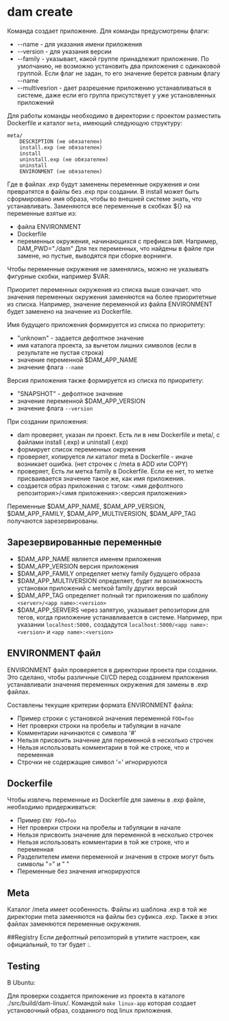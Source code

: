 # dam create
Команда создает приложение. 
Для команды предусмотрены флаги:
* --name - для указания имени приложения
* --version - для указания версии
* --family - указывает, какой группе принадлежит приложение. По умолчанию, не возможно установить два приложения с одинаковой группой.
Если флаг не задан, то его значение берется равным флагу --name
* --multivesrion - дает разрешение приложению устанавливаться в системе, даже если его группа присутствует у уже установленных приложений

Для работы команды необходимо в директории с проектом разместить Dockerfile
 и каталог `meta`, имеющий следующую структуру: 
```
meta/
    DESCRIPTION (не обязателен)
    install.exp (не обязателен)
    install
    uninstall.exp (не обязателен)
    uninstall
    ENVIRONMENT (не обязателен)
```

Где в файлах .exp будут заменены переменные окружения и они превратятся в файлы без .exp при создании.
В install может быть сформировано имя образа, чтобы во внешней системе знать, что устанавливать.
Заменяются все переменные в скобках ${} на переменные взятые из:
- файла ENVIRONMENT
- Dockerfile
- переменных окружения, начинающихся с префикса `DAM`. Например, DAM_PWD="./dam"
Для тех переменных, что найдены в файле при замене, но пустые, выводятся при сборке ворнинги.

Чтобы переменные окружения не заменялись, можно не указывать фигурные скобки, например $VAR.

Приоритет переменных окружения из списка выше означает. 
что значения переменных окружения заменяются на более приоритетные из списка. 
Например, значение переменной из файла ENVIRONMENT будет заменено на значение из Dockerfile.

Имя будущего приложения формируется из списка по приоритету:
- "unknown" - задается дефолтное значение
- имя каталога проекта, за вычетом лишних символов (если в результате не пустая строка)
- значение переменной $DAM_APP_NAME
- значение флага `--name`

Версия приложения также формируется из списка по приоритету:
- "SNAPSHOT" - дефолтное значение 
- значение переменной $DAM_APP_VERSION
- значение флага `--version`

При создании приложения:
- dam проверяет, указан ли проект. Есть ли в нем Dockerfile и meta/, с файлами install (.exp) и uninstall (.exp)
- формирует список переменных окружения
- проверяет, копируется ли каталог meta в Dockerfile - иначе возникает ошибка. (нет строчек с /meta в ADD или COPY) 
- проверяет, Есть ли метка family в Dockerfile. Если ее нет, то метке присваивается значение такое же, как имя приложения. 
- создается образ приложения с тэгом: <имя дефолтного репозитория>/<имя приложения>:<версия приложения>

Переменные $DAM_APP_NAME, $DAM_APP_VERSION, $DAM_APP_FAMILY, $DAM_APP_MULTIVERSION, $DAM_APP_TAG получаются зарезервированы.

## Зарезервированные переменные

- $DAM_APP_NAME является именем приложения
- $DAM_APP_VERSION версия приложения
- $DAM_APP_FAMILY определяет метку family будущего образа
- $DAM_APP_MULTIVERSION определяет, будет ли возможность установки приложений с меткой family других версий
- $DAM_APP_TAG определяет полный тэг приложения по шаблону `<server>/<app name>:<version>`
- $DAM_APP_SERVERS через запятую, указывает репозитории для тегов, когда приложение устанавливается в системе.
Например, при указании `localhost:5000,` создадутся `localhost:5000/<app name>:<version>` и `<app name>:<version>`
  
## ENVIRONMENT файл
ENVIRONMENT файл проверяется в директории проекта при создании. 
Это сделано, чтобы различные CI/CD перед созданием приложения устанавливали значения переменных окружения для замены в .exp файлах. 

Составлены текущие критерии формата ENVIRONMENT файла:
- Пример строки с установкой значения переменной `FOO=foo`
- Нет проверки строки на пробелы и табуляции в начале
- Комментарии начинаются с символа '#'
- Нельзя присвоить значение для переменной в несколько строчек
- Нельзя использовать комментарии в той же строке, что и переменная
- Строчки не содержащие символ '=' игнорируются

## Dockerfile 
Чтобы извлечь переменные из Dockerfile для замены в .exp файле, необходимо придерживаться:
- Пример `ENV FOO=foo`
- Нет проверки строки на пробелы и табуляции в начале
- Нельзя присвоить значение для переменной в несколько строчек
- Нельзя использовать комментарии в той же строке, что и переменная
- Разделителем имени переменной и значения в строке могут быть символы "=" и " "
- Переменные без значения игнорируются

## Meta
Каталог /meta имеет особенность. Файлы из шаблона .exp в той же директории meta заменяются на файлы без суфикcа .exp.
Также в этих файлах заменяются переменные окружения.

##Registry
Если дефолтный репозиторий в утилите настроен, как официальный, то тэг будет <name>:<version>.

## Testing
В Ubuntu:

Для проверки создается приложение из проекта в каталоге ./src/build/dam-linux/. 
Командой `make linux-app` которая создает установочный образ, созданного под linux приложения.
